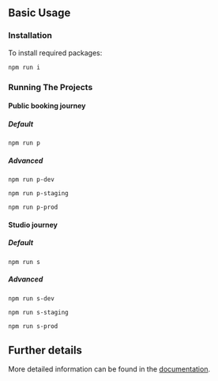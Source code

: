 ## Basic Usage
### Installation

To install required packages:

`npm run i`

### Running The Projects
#### Public booking journey

##### Default

`npm run p`

##### Advanced

`npm run p-dev`

`npm run p-staging`

`npm run p-prod`

#### Studio journey

##### Default

`npm run s`

##### Advanced

`npm run s-dev`

`npm run s-staging`

`npm run s-prod`


## Further details

More detailed information can be found in the [documentation](docs/README.md).